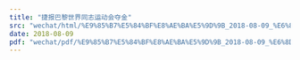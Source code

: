 ```yaml
---
title: "捷报巴黎世界同志运动会夺金"
src: "wechat/html/%E9%85%B7%E5%84%BF%E8%AE%BA%E5%9D%9B_2018-08-09_%E6%8D%B7%E6%8A%A5%E5%B7%B4%E9%BB%8E%E4%B8%96%E7%95%8C%E5%90%8C%E5%BF%97%E8%BF%90%E5%8A%A8%E4%BC%9A%E5%A4%BA%E9%87%91.html"
date: 2018-08-09
pdf: "wechat/pdf/%E9%85%B7%E5%84%BF%E8%AE%BA%E5%9D%9B_2018-08-09_%E6%8D%B7%E6%8A%A5%E5%B7%B4%E9%BB%8E%E4%B8%96%E7%95%8C%E5%90%8C%E5%BF%97%E8%BF%90%E5%8A%A8%E4%BC%9A%E5%A4%BA%E9%87%91.pdf"
---
```


